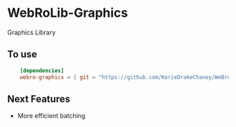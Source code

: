 
# WebRoLib-Graphics
Graphics Library

## To use
```  toml
    [dependencies]
    webro-graphics = { git = "https://github.com/KorieDrakeChaney/WeBro-Lib/new/main/webro-graphics", branch = "main" }
```


## Next Features
- More efficient batching
